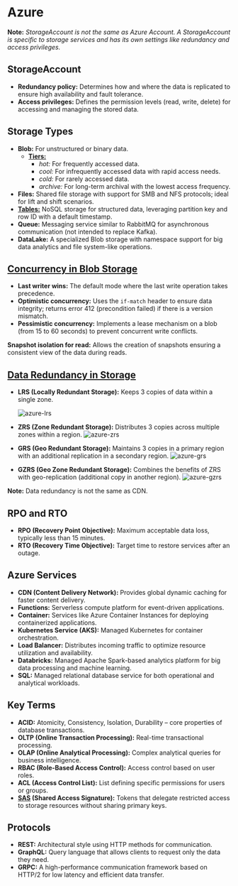 # Azure

**Note:** *StorageAccount is not the same as Azure Account. A StorageAccount is specific to storage services and has its own settings like redundancy and access privileges.*

## StorageAccount

- **Redundancy policy:** Determines how and where the data is replicated to ensure high availability and fault tolerance.
- **Access privileges:** Defines the permission levels (read, write, delete) for accessing and managing the stored data.

## Storage Types

- **Blob:** For unstructured or binary data.
  - **[Tiers:](https://learn.microsoft.com/en-in/azure/storage/blobs/access-tiers-overview)**
    - *hot:* For frequently accessed data.
    - *cool:* For infrequently accessed data with rapid access needs.
    - *cold:* For rarely accessed data.
    - *archive:* For long-term archival with the lowest access frequency.
- **Files:** Shared file storage with support for SMB and NFS protocols; ideal for lift and shift scenarios.
- **[Tables:](https://docs.microsoft.com/en-us/azure/cosmos-db/table-storage-design-guide)** NoSQL storage for structured data, leveraging partition key and row ID with a default timestamp.
- **Queue:** Messaging service similar to RabbitMQ for asynchronous communication (not intended to replace Kafka).
- **DataLake:** A specialized Blob storage with namespace support for big data analytics and file system-like operations.

## [Concurrency in Blob Storage](https://learn.microsoft.com/en-in/azure/storage/blobs/concurrency-manage)

- **Last writer wins:** The default mode where the last write operation takes precedence.
- **Optimistic concurrency:** Uses the `if-match` header to ensure data integrity; returns error 412 (precondition failed) if there is a version mismatch.
- **Pessimistic concurrency:** Implements a lease mechanism on a blob (from 15 to 60 seconds) to prevent concurrent write conflicts.
  
**Snapshot isolation for read:** Allows the creation of snapshots ensuring a consistent view of the data during reads.

## [Data Redundancy in Storage](https://docs.microsoft.com/en-in/azure/storage/common/storage-redundancy)

- **LRS (Locally Redundant Storage):** Keeps 3 copies of data within a single zone.
   
   ![azure-lrs](https://github.com/user-attachments/assets/6f17cdef-539d-4694-ab48-7cda1159169d)
- **ZRS (Zone Redundant Storage):** Distributes 3 copies across multiple zones within a region.
  ![azure-zrs](https://github.com/user-attachments/assets/59039a69-eded-459f-babc-1040b581373d)
- **GRS (Geo Redundant Storage):** Maintains 3 copies in a primary region with an additional replication in a secondary region.
  ![azure-grs](https://github.com/user-attachments/assets/84e05ab9-7a0f-490d-9709-860667d4431e)
- **GZRS (Geo Zone Redundant Storage):** Combines the benefits of ZRS with geo-replication (additional copy in another region).
  ![azure-gzrs](https://github.com/user-attachments/assets/70be63be-a8b2-4290-8ac6-3a6a9ad27eac)

**Note:** Data redundancy is not the same as CDN.

## RPO and RTO

- **RPO (Recovery Point Objective):** Maximum acceptable data loss, typically less than 15 minutes.
- **RTO (Recovery Time Objective):** Target time to restore services after an outage.

## Azure Services

- **CDN (Content Delivery Network):** Provides global dynamic caching for faster content delivery.
- **Functions:** Serverless compute platform for event-driven applications.
- **Container:** Services like Azure Container Instances for deploying containerized applications.
- **Kubernetes Service (AKS):** Managed Kubernetes for container orchestration.
- **Load Balancer:** Distributes incoming traffic to optimize resource utilization and availability.
- **Databricks:** Managed Apache Spark-based analytics platform for big data processing and machine learning.
- **SQL:** Managed relational database service for both operational and analytical workloads.

## Key Terms

- **ACID:** Atomicity, Consistency, Isolation, Durability – core properties of database transactions.
- **OLTP (Online Transaction Processing):** Real-time transactional processing.
- **OLAP (Online Analytical Processing):** Complex analytical queries for business intelligence.
- **RBAC (Role-Based Access Control):** Access control based on user roles.
- **ACL (Access Control List):** List defining specific permissions for users or groups.
- **[SAS](https://learn.microsoft.com/en-in/azure/storage/common/storage-sas-overview) (Shared Access Signature):** Tokens that delegate restricted access to storage resources without sharing primary keys.

## Protocols

- **REST:** Architectural style using HTTP methods for communication.
- **GraphQL:** Query language that allows clients to request only the data they need.
- **GRPC:** A high-performance communication framework based on HTTP/2 for low latency and efficient data transfer.
